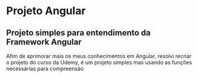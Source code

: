 <h1>Projeto Angular</h1>

<h2>Projeto simples para entendimento da Framework Angular</h2>

<p>Afim de aprimorar mais os meus conhecimentos em Angular, resolvi recriar o projeto do curso da Udemy, é um projeto simples mas usando as funções necessárias para compreensão</p>
